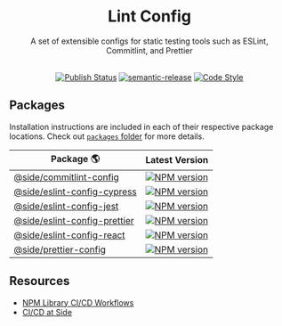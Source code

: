 <div align="center">
  <h1>Lint Config</h1>
  <div>A set of extensible configs for static testing tools such as ESLint, Commitlint, and Prettier</div>
  <br />
</div>

<div align="center">

[![Publish Status][publish-status-image]][publish-status-url]
[![semantic-release][semantic-release-icon]][semantic-release-url]
[![Code Style][code-style-image]][code-style-url]

</div>

## Packages

Installation instructions are included in each of their respective package locations. Check out [`packages` folder](https://github.com/reside-eng/lint-config/tree/main/packages/) for more details.

| Package 🌎 | Latest Version                                  |
| ---------- | ----------------------------------------------- |
| [@side/commitlint-config](https://github.com/reside-eng/lint-config/tree/main/packages/commitlint-config)      | [![NPM version][commitlint-config-npm-image]][commitlint-npm-url]
| [@side/eslint-config-cypress](https://github.com/reside-eng/lint-config/tree/main/packages/eslint-config-cypress)        | [![NPM version][config-cypress-npm-image]][config-cypress-npm-url]
| [@side/eslint-config-jest](https://github.com/reside-eng/lint-config/tree/main/packages/eslint-config-jest)        | [![NPM version][config-jest-npm-image]][config-jest-npm-url]
| [@side/eslint-config-prettier](https://github.com/reside-eng/lint-config/tree/main/packages/eslint-config-prettier)   | [![NPM version][config-prettier-npm-image]][config-prettier-npm-url]
| [@side/eslint-config-react](https://github.com/reside-eng/lint-config/tree/main/packages/eslint-config-react)   | [![NPM version][config-react-npm-image]][config-react-npm-url]
| [@side/prettier-config](https://github.com/reside-eng/lint-config/tree/main/packages/prettier-config)  | [![NPM version][prettier-config-npm-image]][prettier-config-npm-url]


## Resources

- [NPM Library CI/CD Workflows](https://residenetwork.atlassian.net/wiki/spaces/ENG/pages/1173291063/NPM+Library+CI+CD+Workflow)
- [CI/CD at Side](https://residenetwork.atlassian.net/wiki/spaces/ENG/pages/1129414678/CI+CD)


[commitlint-config-npm-image]: https://img.shields.io/npm/v/@side/commitlint-config.svg?style=flat-square
[commitlint-npm-url]: https://npmjs.org/package/@side/commitlint-config
[config-cypress-npm-image]: https://img.shields.io/npm/v/@side/eslint-config-cypress.svg?style=flat-square
[config-cypress-npm-url]: https://npmjs.org/package/@side/eslint-config-cypress
[config-prettier-npm-image]: https://img.shields.io/npm/v/@side/eslint-config-prettier.svg?style=flat-square
[config-prettier-npm-url]: https://npmjs.org/package/@side/eslint-config-prettier
[config-jest-npm-image]: https://img.shields.io/npm/v/@side/eslint-config-jest.svg?style=flat-square
[config-jest-npm-url]: https://npmjs.org/package/@side/eslint-config-jest
[config-react-npm-image]: https://img.shields.io/npm/v/@side/eslint-config-prettier.svg?style=flat-square
[config-react-npm-url]: https://npmjs.org/package/@side/eslint-config-react
[prettier-config-npm-image]: https://img.shields.io/npm/v/@side/prettier-config.svg?style=flat-square
[prettier-config-npm-url]: https://npmjs.org/package/@side/prettier-config
[publish-status-image]: https://img.shields.io/github/workflow/status/reside-eng/lint-config/Release?style=flat-square
[publish-status-url]: https://github.com/reside-eng/lint-config/actions
[license-image]: https://img.shields.io/npm/l/@side/lint-config.svg?style=flat-square
[license-url]: https://github.com/reside-eng/lint-config/blob/main/LICENSE
[code-style-image]: https://img.shields.io/badge/code%20style-airbnb-blue.svg?style=flat-square
[code-style-url]: https://github.com/airbnb/javascript
[semantic-release-icon]: https://img.shields.io/badge/%20%20%F0%9F%93%A6%F0%9F%9A%80-semantic--release-e10079.svg?style=flat-square
[semantic-release-url]: https://github.com/semantic-release/semantic-release